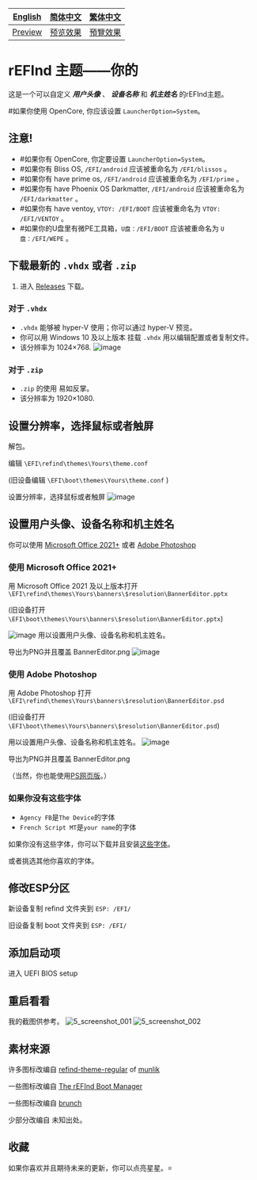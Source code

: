[English](https://github.com/1457384613gh/rEFInd-theme-named-Yours) | [简体中文](https://github.com/1457384613gh/rEFInd-theme-named-Yours/blob/main/%E8%87%AA%E8%BF%B0%E6%96%87%E4%BB%B6.md) | [繁体中文](https://github.com/1457384613gh/rEFInd-theme-named-Yours/blob/main/%E7%B9%81%E4%BD%93%E4%B8%AD%E6%96%87.md)
|---|---|---|
|[Preview](https://github.com/1457384613gh/rEFInd-theme-named-Yours#reboot-to-see-what-if)|[预览效果](https://github.com/1457384613gh/rEFInd-theme-named-Yours/blob/main/%E8%87%AA%E8%BF%B0%E6%96%87%E4%BB%B6.md#%E9%87%8D%E5%90%AF%E7%9C%8B%E7%9C%8B)|[預覽效果](https://github.com/1457384613gh/rEFInd-theme-named-Yours/blob/main/%E7%B9%81%E4%BD%93%E4%B8%AD%E6%96%87.md#%E9%87%8D%E5%95%9F%E7%9C%8B%E7%9C%8B)

# rEFInd 主题——你的
这是一个可以自定义 ***用户头像*** 、 ***设备名称*** 和 ***机主姓名*** 的rEFInd主题。

#如果你使用 OpenCore, 你应该设置 `LauncherOption=System`。

## 注意!
- #如果你有 OpenCore, 你定要设置 `LauncherOption=System`。
- #如果你有 Bliss OS, `/EFI/android` 应该被重命名为 `/EFI/blissos` 。
- #如果你有 have prime os, `/EFI/android` 应该被重命名为 `/EFI/prime` 。
- #如果你有 have Phoenix OS Darkmatter, `/EFI/android` 应该被重命名为 `/EFI/darkmatter` 。
- #如果你有 have ventoy, `VTOY: /EFI/BOOT` 应该被重命名为 `VTOY: /EFI/VENTOY` 。
- #如果你的U盘里有微PE工具箱，`U盘：/EFI/BOOT` 应该被重命名为 `U盘：/EFI/WEPE` 。

## 下载最新的 `.vhdx` 或者 `.zip`
1. 进入 [Releases](https://github.com/1457384613gh/rEFInd-theme-named-Yours/releases) 下载。
### 对于 `.vhdx`
- `.vhdx` 能够被 hyper-V 使用；你可以通过 hyper-V 预览。
- 你可以用 Windows 10 及以上版本 挂载 `.vhdx` 用以编辑配置或者复制文件。
- 该分辨率为 1024×768.
![image](https://user-images.githubusercontent.com/69227436/166177525-999990c1-90ff-4c08-ad6d-2bb147d065bd.png)
### 对于 `.zip`
- `.zip` 的使用 易如反掌。
- 该分辨率为 1920×1080.

## 设置分辨率，选择鼠标或者触屏

解包。

编辑 `\EFI\refind\themes\Yours\theme.conf`

(旧设备编辑 `\EFI\boot\themes\Yours\theme.conf` )

设置分辨率，选择鼠标或者触屏
![image](https://user-images.githubusercontent.com/69227436/164884137-91064754-2100-4f7b-8fa7-57a37b833164.png)

## 设置用户头像、设备名称和机主姓名
你可以使用 [Microsoft Office 2021+](https://github.com/1457384613gh/rEFInd-theme-named-Yours/blob/main/%E8%87%AA%E8%BF%B0%E6%96%87%E4%BB%B6.md#%E4%BD%BF%E7%94%A8-microsoft-office-2021) 或者 [Adobe Photoshop](https://github.com/1457384613gh/rEFInd-theme-named-Yours/blob/main/%E8%87%AA%E8%BF%B0%E6%96%87%E4%BB%B6.md#%E4%BD%BF%E7%94%A8-adobe-photoshop)
### 使用 Microsoft Office 2021+
用 Microsoft Office 2021 及以上版本打开 `\EFI\refind\themes\Yours\banners\$resolution\BannerEditor.pptx`

(旧设备打开 `\EFI\boot\themes\Yours\banners\$resolution\BannerEditor.pptx`)

![image](https://user-images.githubusercontent.com/69227436/164608436-e3b76607-7b73-4016-be0b-ec3c23ae9012.png)
用以设置用户头像、设备名称和机主姓名。

导出为PNG并且覆盖 BannerEditor.png
![image](https://user-images.githubusercontent.com/69227436/164616629-da9ad5b0-0839-4b4c-8ef8-313cfb7465f9.png)
### 使用 Adobe Photoshop
用 Adobe Photoshop 打开 `\EFI\refind\themes\Yours\banners\$resolution\BannerEditor.psd`

(旧设备打开 `\EFI\boot\themes\Yours\banners\$resolution\BannerEditor.psd`)

用以设置用户头像、设备名称和机主姓名。
![image](https://user-images.githubusercontent.com/69227436/164608548-03b00cf6-4c88-489e-878a-aec8f328f1ce.png)

导出为PNG并且覆盖 BannerEditor.png

（当然，你也能使用[PS网页版](https://ps.gaoding.com/#/)。）
### 如果你没有这些字体
- `Agency FB`是`The Device`的字体
- `French Script MT`是`your name`的字体

如果你没有这些字体，你可以下载并且安装[这些字体](https://github.com/1457384613gh/rEFInd-theme-named-Yours/releases/tag/Fonts)。

或者挑选其他你喜欢的字体。

## 修改ESP分区
新设备复制 refind 文件夹到 `ESP: /EFI/`

旧设备复制 boot 文件夹到 `ESP: /EFI/`

## 添加启动项
进入 UEFI BIOS setup

## 重启看看
我的截图供参考。
![5_screenshot_001](https://user-images.githubusercontent.com/69227436/166140209-6f2c14b6-1e0c-4f29-8cae-74b85285fb1d.png)
![5_screenshot_002](https://user-images.githubusercontent.com/69227436/166140211-fc94ed16-946b-4974-9cb5-0945c276cfcf.png)


## 素材来源
许多图标改编自 [refind-theme-regular](https://github.com/munlik/refind-theme-regular) of [munlik](https://github.com/munlik)

一些图标改编自 [The rEFInd Boot Manager](http://www.rodsbooks.com/refind/)

一些图标改编自 [brunch](https://github.com/sebanc/brunch/)

少部分改编自 未知出处。


## 收藏
如果你喜欢并且期待未来的更新，你可以点亮星星。⭐
